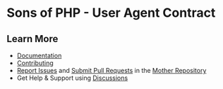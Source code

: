 Sons of PHP - User Agent Contract
=================================

## Learn More

* [Documentation][docs]
* [Contributing][contributing]
* [Report Issues][issues] and [Submit Pull Requests][pull-requests] in the [Mother Repository][mother-repo]
* Get Help & Support using [Discussions][discussions]

[discussions]: https://github.com/orgs/SonsOfPHP/discussions
[mother-repo]: https://github.com/SonsOfPHP/sonsofphp
[contributing]: https://docs.sonsofphp.com/contributing/
[docs]: https://docs.sonsofphp.com/contracts/user-agent/
[issues]: https://github.com/SonsOfPHP/sonsofphp/issues?q=is%3Aopen+is%3Aissue+label%3AUserAgent
[pull-requests]: https://github.com/SonsOfPHP/sonsofphp/pulls?q=is%3Aopen+is%3Apr+label%3AUserAgent
